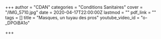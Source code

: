 +++
author = "CDAN"
categories = "Conditions Sanitaires"
cover = "/IMG_5710.jpg"
date = 2020-04-17T22:00:00Z
lastmod = ""
pdf_link = ""
tags = []
title = "Masques, un tuyau des pros"
youtube_video_id = "o-_DPOiBA1o"

+++
